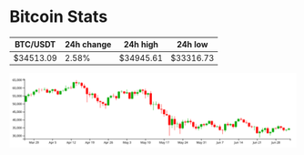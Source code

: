 # Bitcoin Stats

BTC/USDT|24h change|24h high|24h low|
|---|---|---|---|
|$34513.09|2.58%|$34945.61|$33316.73|

<img src="./chart.svg">
